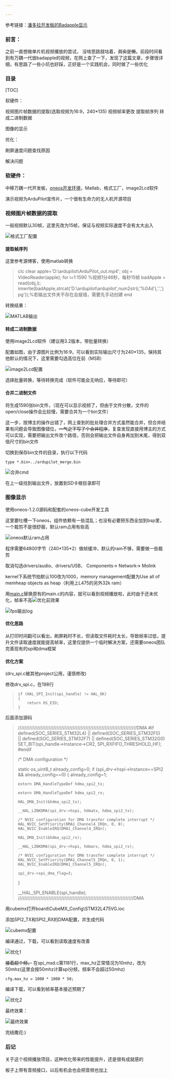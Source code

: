 ```yaml
---

---
```


参考链接：[潘多拉开发板的Badapple显示](https://blog.csdn.net/qq_40427996/article/details/107734554)

### 前言：

之前一直想做单片机视频播放的尝试， 没啥思路就咕着，~~其实是懒~~。前段时间看到有万耦一代放badapple的视频，在网上查了一下，发现了这篇文章，步骤很详细，有思路了一些小坑也好踩，正好是一个实践机会，同时做了一些优化

### 目录

[TOC]

软硬件：

视频图片帧数据的提取(选取视频为16:9，240*135)
视频帧率更改
提取帧序列
转成二进制数据

图像的显示

优化：

刷屏速度问题查找原因

解决问题



### 软硬件：

中移万耦一代开发板，[oneos开发环境](https://os.iot.10086.cn/download/)，Matlab，格式工厂，image2Lcd软件

演示视频为ArduPilot宣传片，一个很有生命力的无人机开源项目

### 视频图片帧数据的提取

一般视频默认30帧，这里先改为15帧，保证与视频实际速度不会有太大出入

![格式工厂配置](figures/格式工厂配置.jpg)

#### 提取帧序列

这里参考源博客，使用matlab转换

> clc
> clear
> apple='D:\ardupilot\ArduPilot_out.mp4';
> obj = VideoReader(apple);
> for i=1:1590 %视频1分46秒，每秒15帧
> badApple = read(obj,i);
> imwrite(badApple,strcat('D:\ardupilot\ardupilot',num2str(i,'%04d'),'.','jpg'));%若输出文件夹不存在会报错，需要先手动创建
> end

转换结果：

![MATLAB输出](figures/MATLAB输出.png)

#### 转成二进制数据

使用image2Lcd软件（建议用3.2版本，带批量转换）

配置如图，由于源图片比例为16:9，可以看到实际输出尺寸为240*135，保持其他默认的情况下，这里需要勾选高位在前（MSB）

![image2Lcd配置](figures/image2Lcd配置.png)

选择批量转换，等待转换完成（软件可能会无响应，等待即可）

#### 合并二进制文件

将生成1590张bin文件，（现在可以显示视频了，但由于文件分散，文件的open/close操作会比较慢，需要合并为一个bin文件）

这一步，按博主的操作出错了，网上查到的批处理合并方式虽然能合并，但合并结果有问题会导致图像错位，~~一气之下写了个合并程序~~，复查发现直接用博主的方式可以实现，需要把输出文件改个路径，否则会把输出文件自身再加到末尾，得到双倍尺寸的bin文件

切换到保存bin文件的目录，执行以下代码

`type *.bin>../ardupilot_merge.bin`

![合并cmd](figures/合并cmd.png)

在上一级找到输出文件，放置到SD卡根目录即可

### 图像显示

使用oneos-1.2.0源码和配套的oneos-cube开发工具

这里要吐槽一下oneos，组件依赖有一些混乱；也没有必要把东西全加到bsp里，一个裁剪不是很舒服，默认ram占用有些高

![oneos默认ram占用](figures/oneos默认ram占用.png)

程序需要64800字节（240\*135\*2）做帧缓冲，默认的ram不够，需要做一些裁剪

取消勾选drivers/audio、drivers/USB、 Components→ Network→ Molink

kernel下系统节拍默认100改为1000，memory management配置为Use all of memheap objects as heap（利用上L475的另外32k ram）

用[main.c](./figures/main.c )替换原有的main.c的内容，就可以看到视频播放啦，此时由于还未优化，帧率不高![优化前效果](figures/优化前效果.png)

![fps输出log](figures/fps输出log.png)



#### 优化思路

从打印时间戳可以看出，刷屏耗时不长，但读取文件耗时太长，导致帧率过低，提升文件读取速度就能提高帧率，这里仅提供一个临时解决方案，还需要oneos团队完善现有的spi和dma框架

#### 优化方案

(drv_spi.c被其他project公用，谨慎修改)

修改drv_spi.c，在198行

>     if (HAL_SPI_Init(spi_handle) != HAL_OK)
>     {
>         return OS_EIO;
>     }

后面添加源码

> //////////////////////////////////////////////////////////////////////////DMA
> #if defined(SOC_SERIES_STM32L4) || defined(SOC_SERIES_STM32F0) \
>         || defined(SOC_SERIES_STM32F7) || defined(SOC_SERIES_STM32G0)
> SET_BIT(spi_handle->Instance->CR2, SPI_RXFIFO_THRESHOLD_HF);
> #endif
>
> /* DMA configuration */
>
> static os_uint8_t already_config=0;
> if (spi_drv->hspi->Instance==SPI2 && already_config==0)
> {
>     already_config=1;
>
>     extern DMA_HandleTypeDef hdma_spi2_tx;
>     
>     extern DMA_HandleTypeDef hdma_spi2_rx;
>
>     HAL_DMA_Init(&hdma_spi2_tx);
>     
>     __HAL_LINKDMA(spi_drv->hspi, hdmatx, hdma_spi2_tx);
>     
>     /* NVIC configuration for DMA transfer complete interrupt */
>     HAL_NVIC_SetPriority(DMA1_Channel4_IRQn, 0, 0);
>     HAL_NVIC_EnableIRQ(DMA1_Channel4_IRQn);
>
>     HAL_DMA_Init(&hdma_spi2_rx);
>     
>     __HAL_LINKDMA(spi_drv->hspi, hdmarx, hdma_spi2_rx);
>     
>     /* NVIC configuration for DMA transfer complete interrupt */
>     HAL_NVIC_SetPriority(DMA1_Channel5_IRQn, 0, 1);
>     HAL_NVIC_EnableIRQ(DMA1_Channel5_IRQn);
>     
>     spi_drv->spi_dma_flag=3;
>
> }
>
> __HAL_SPI_ENABLE(spi_handle);
> ////////////////////////////////////////////////////////////////////////DMA

用cubemx打开board\CubeMX_Config\STM32L475VG.ioc

添加SPI2_TX和SPI2_RX的DMA配置，并生成代码

![cubemx配置](figures/cubemx配置.png)



编译通过，下载，可以看到读取速度有改善

![优化1](figures/优化1.png)

~~接着超个频，~~ 在spi_msd.c第1181行，max_hz正常情况为10mhz，改为50mhz(这里会按50mhz计算spi分频，频率不会超过50mhz)

`cfg.max_hz = 1000 * 1000 * 50;`

编译下载，可以看到帧率基本接近预期了

![优化2](figures/优化2.png)

最终效果：

![最终效果](figures/最终效果.gif)

完结撒花:)

### 后记

关于这个视频播放项目，这种优化带来的性能提升，还是很有成就感的

板子上带有音频接口，以后有机会也会把音频也加上